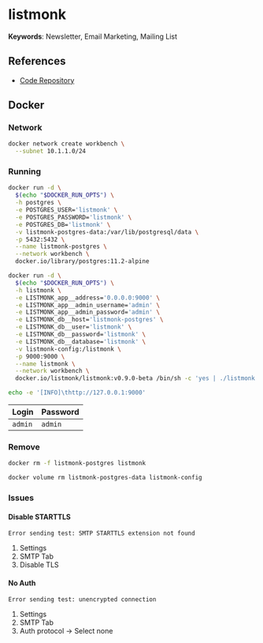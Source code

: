 # listmonk

**Keywords**: Newsletter, Email Marketing, Mailing List

## References

- [Code Repository](https://github.com/knadh/listmonk)

## Docker

### Network

```sh
docker network create workbench \
  --subnet 10.1.1.0/24
```

### Running

<!-- ```sh
docker run -d \
  $(echo "$DOCKER_RUN_OPTS") \
  -h mailhog \
  -p 1025:1025 \
  -p 8025:8025 \
  --name listmonk-mailhog \
  --network workbench \
  docker.io/mailhog/mailhog:v1.0.1
``` -->

```sh
docker run -d \
  $(echo "$DOCKER_RUN_OPTS") \
  -h postgres \
  -e POSTGRES_USER='listmonk' \
  -e POSTGRES_PASSWORD='listmonk' \
  -e POSTGRES_DB='listmonk' \
  -v listmonk-postgres-data:/var/lib/postgresql/data \
  -p 5432:5432 \
  --name listmonk-postgres \
  --network workbench \
  docker.io/library/postgres:11.2-alpine
```

```sh
docker run -d \
  $(echo "$DOCKER_RUN_OPTS") \
  -h listmonk \
  -e LISTMONK_app__address='0.0.0.0:9000' \
  -e LISTMONK_app__admin_username='admin' \
  -e LISTMONK_app__admin_password='admin' \
  -e LISTMONK_db__host='listmonk-postgres' \
  -e LISTMONK_db__user='listmonk' \
  -e LISTMONK_db__password='listmonk' \
  -e LISTMONK_db__database='listmonk' \
  -v listmonk-config:/listmonk \
  -p 9000:9000 \
  --name listmonk \
  --network workbench \
  docker.io/listmonk/listmonk:v0.9.0-beta /bin/sh -c 'yes | ./listmonk --install && ./listmonk'
```

<!-- -e LISTMONK_app__from_email='noreply <noreply@example.com>' \
-e LISTMONK_smtp__my0__enabled='true' \
-e LISTMONK_smtp__my0__host='listmonk-mailhog' \
-e LISTMONK_smtp__my0__port='1025' \
-e LISTMONK_smtp__my0__auth_protocol='plain' \
-e LISTMONK_smtp__my0__username='' \
-e LISTMONK_smtp__my0__password='' \
-e LISTMONK_smtp__my0__max_conns='10' \
-e LISTMONK_smtp__my0__idle_timeout='15s' \
-e LISTMONK_smtp__my0__wait_timeout='5s' \
-e LISTMONK_smtp__my0__tls_enabled='true' \
-e LISTMONK_smtp__my0__tls_skip_verify='true' \

LISTMONK_smtp__smtp_main__username
LISTMONK_smtp__smtp_main__password -->

```sh
echo -e '[INFO]\thttp://127.0.0.1:9000'
```

| Login | Password |
| --- | --- |
| `admin` | `admin` |

### Remove

```sh
docker rm -f listmonk-postgres listmonk

docker volume rm listmonk-postgres-data listmonk-config
```

### Issues

#### Disable STARTTLS

```log
Error sending test: SMTP STARTTLS extension not found
```

1. Settings
2. SMTP Tab
3. Disable TLS

#### No Auth

```log
Error sending test: unencrypted connection
```

1. Settings
2. SMTP Tab
3. Auth protocol -> Select none

<!-- ## CLI

```sh
LISTMONK_app__from_email='noreply <noreply@yoursite.com>' \
LISTMONK_smtp__my0__enabled=true \
LISTMONK_smtp__my0__host='email-smtp.us-east-1.amazonaws.com' \
LISTMONK_smtp__my0__port=587 \
LISTMONK_smtp__my0__auth_protocol=plain \
LISTMONK_smtp__my0__username='[username]' \
LISTMONK_smtp__my0__password='[password]' \
LISTMONK_smtp__my0__max_conns=10 \
LISTMONK_smtp__my0__idle_timeout=15s \
LISTMONK_smtp__my0__wait_timeout=5s \
LISTMONK_smtp__my0__tls_enabled=true \
LISTMONK_smtp__my0__tls_skip_verify=false \
  ./listmonk
``` -->
